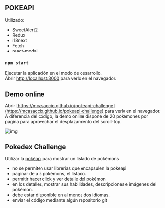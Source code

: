 ## POKEAPI

Utilizado:
- SweetAlert2
- Redux
- i18next
- Fetch
- react-modal

### `npm start`

Ejecutar la aplicación en el modo de desarrollo.<br />
Abrir [http://localhost:3000](http://localhost:3000) para verlo en el navegador.

## Demo online

Abrir [https://mcasaccio.github.io/pokeapi-challenge](https://mcasaccio.github.io/pokeapi-challenge) para verlo en el navegador. A diferencia del código, la demo online dispone de 20 pokemones por página para aprovechar el desplazamiento del scroll-top.

![img](https://i.imgur.com/SGR2jxY.gif)

## Pokedex Challenge

Utilizar la [pokéapi](https://pokeapi.co/docs/v2.html) para mostrar un listado de pokémons
- no se permiten usar librerías que encapsulen la pokeapi
- paginar de a 5 pokémons, el listado.
- permitir hacer click y ver detalle del pokémon
- en los detalles, mostrar sus habilidades, descripciones e imágenes del pokémon.
- debe estar disponible en al menos dos idiomas.
- enviar el código mediante algún repositorio git
